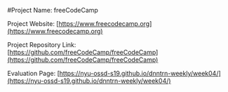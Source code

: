 #Project Name: freeCodeCamp

Project Website: [https://www.freecodecamp.org](https://www.freecodecamp.org)

Project Repository Link: [https://github.com/freeCodeCamp/freeCodeCamp](https://github.com/freeCodeCamp/freeCodeCamp)

Evaluation Page: [https://nyu-ossd-s19.github.io/dnntrn-weekly/week04/](https://nyu-ossd-s19.github.io/dnntrn-weekly/week04/)
